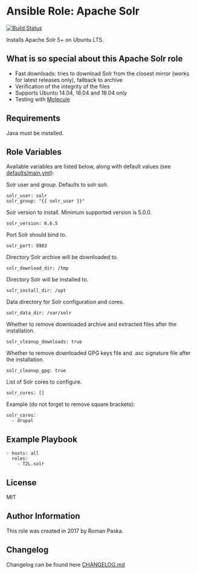 # Ansible Role: Apache Solr

[![Build Status](https://travis-ci.org/T2L/ansible-role-solr.svg?branch=1.3.1)](https://travis-ci.org/T2L/ansible-role-solr)

Installs Apache Solr 5+ on Ubuntu LTS.

## What is so special about this Apache Solr role

- Fast downloads: tries to download Solr from the closest mirror (works for latest releases only), fallback to archive
- Verification of the integrity of the files
- Supports Ubuntu 14.04, 16.04 and 18.04 only
- Testing with [Molecule](https://github.com/metacloud/molecule)

## Requirements

Java must be installed.

## Role Variables

Available variables are listed below, along with default values (see [defaults/main.yml](defaults/main.yml)):

Solr user and group. Defaults to solr:solr.

    solr_user: solr
    solr_group: "{{ solr_user }}"

Solr version to install. Minimum supported version is 5.0.0.

    solr_version: 6.6.5

Port Solr should bind to.

    solr_port: 8983

Directory Solr archive will be downloaded to.

    solr_download_dir: /tmp

Directory Solr will be installed to.

    solr_install_dir: /opt

Data directory for Solr configuration and cores.

    solr_data_dir: /var/solr

Whether to remove downloaded archive and extracted files after the installation.

    solr_cleanup_downloads: true

Whether to remove downloaded GPG keys file and .asc signature file after the installation.

    solr_cleanup_gpg: true

List of Solr cores to configure.

    solr_cores: []

Example (do not forget to remove square brackets):

    solr_cores:
      - drupal

## Example Playbook

    - hosts: all
      roles:
        - T2L.solr

## License

MIT

## Author Information

This role was created in 2017 by Roman Paska.

## Changelog

Changelog can be found here [CHANGELOG.md](CHANGELOG.md)
